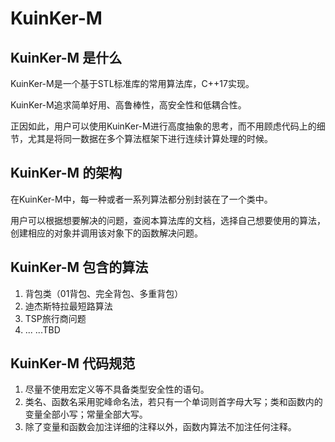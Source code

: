 # KuinKer-M

## KuinKer-M 是什么

KuinKer-M是一个基于STL标准库的常用算法库，C++17实现。

KuinKer-M追求简单好用、高鲁棒性，高安全性和低耦合性。

正因如此，用户可以使用KuinKer-M进行高度抽象的思考，而不用顾虑代码上的细节，尤其是将同一数据在多个算法框架下进行连续计算处理的时候。

## KuinKer-M 的架构

在KuinKer-M中，每一种或者一系列算法都分别封装在了一个类中。

用户可以根据想要解决的问题，查阅本算法库的文档，选择自己想要使用的算法，创建相应的对象并调用该对象下的函数解决问题。

## KuinKer-M 包含的算法

1. 背包类（01背包、完全背包、多重背包）
2. 迪杰斯特拉最短路算法
3. TSP旅行商问题
4. ... ...TBD

## KuinKer-M 代码规范

1. 尽量不使用宏定义等不具备类型安全性的语句。
2. 类名、函数名采用驼峰命名法，若只有一个单词则首字母大写；类和函数内的变量全部小写；常量全部大写。
3. 除了变量和函数会加注详细的注释以外，函数内算法不加注任何注释。
